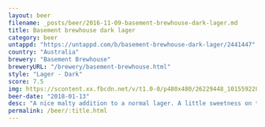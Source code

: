 ```yaml
---
layout: beer
filename: _posts/beer/2016-11-09-basement-brewhouse-dark-lager.md
title: Basement brewhouse dark lager
category: beer
untappd: "https://untappd.com/b/basement-brewhouse-dark-lager/2441447"
country: "Australia"
brewery: "Basement Brewhouse"
breweryURL: "/brewery/basement-brewhouse.html"
style: "Lager - Dark"
score: 7.5
img: https://scontent.xx.fbcdn.net/v/t1.0-0/p480x480/26229448_10155922810018745_5656909207117620973_n.jpg?_nc_cat=108&_nc_oc=AQm8C5If0qk3il98fs7Vq-f3ovc9FIa0j8kRoFx0MeKWoOGe0JQZbxrlN-lj92rsfKk&_nc_ht=scontent.xx&oh=d40ffa1c54c1b3fddeb03279982c6156&oe=5DB44B52
beer-date: "2018-01-13"
desc: "A nice malty addition to a normal lager. A little sweetness on the tip of the tongue which fits well"
permalink: /beer/:title.html
---
```

